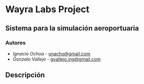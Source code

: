 # Wayra Labs Project

## Sistema para la simulación aeroportuaria

### Autores
- *Ignacio Ochoa* - onacho@gmail.com
- *Gonzalo Vallejo* - gvallejo.ing@gmail.com


## Descripción
<!-- El Sistema de Gestión de Reclamos de arbolado público es una aplicación web que permite la gestión de los reclamos de la ciudadanía sobre el arbolado público. La aplicación cuenta con cuatro roles de usuario, cada uno con distintas funcionalidades:

-*Operador*

- Carga de reclamos
- Seguimiento de reclamos
- Búsqueda de reclamos

-*Inspector*

- Búsqueda de reclamos
- Generación de planilla de inspección
- Carga de reclamo por árbol
- Carga de trabajo terminado
- Edición de reclamos

-*Gestor*

- Búsqueda de reclamos
- Asignación de reclamos a contratistas
- Confirmación de pagos
- Edición de reclamos

-*Administrador*

- Alta de usuarios
- Asignación de roles
- Alta de contratistas

### Flujo de funcionamiento del sistema

![Flujo de funcionamiento](diagrams/Gestión_reclamos-Flujo.png)

### UX-UI (preliminar)

![Imagen de UX-UI preliminar](diagrams/Gestión_reclamos-UX-UI_Preliminar.png)

### Formularios de reclamos

![Formularios de reclamos](diagrams/Gestión_reclamos-Formularios.png)

### Diagrama de Clases

![Diagrama de clases]()

### Diagrama Entidad-Relación (DER)

![DER](diagrams/Gestión_reclamos-DER_DB.png)

### Estructura del proyecto

```text
gestion_reclamos
├── apps
│   ├── administracion
│   │   ├── migrations
│   │   │   └── __init__.py
│   │   ├── __init__.py
│   │   ├── admin.py
│   │   ├── apps.py
│   │   ├── forms.py
│   │   ├── models.py
│   │   ├── tests.py
│   │   ├── urls.py
│   │   └── views.py
│   ├── base
│   │   ├── migrations
│   │   │   └── __init__.py
│   │   ├── __init__.py
│   │   ├── admin.py
│   │   ├── apps.py
│   │   ├── models.py
│   │   ├── tests.py
│   │   ├── urls.py
│   │   └── views.py
│   ├── gestion
│   │   ├── migrations
│   │   │   └── __init__.py
│   │   ├── __init__.py
│   │   ├── admin.py
│   │   ├── apps.py
│   │   ├── datos_reclamos.json
│   │   ├── forms.py
│   │   ├── models.py
│   │   ├── pruebas.py
│   │   ├── tests.py
│   │   ├── urls.py
│   │   └── views.py
│   ├── inspeccion
│   │   ├── migrations
│   │   │   └── __init__.py
│   │   ├── __init__.py
│   │   ├── admin.py
│   │   ├── apps.py
│   │   ├── forms.py
│   │   ├── models.py
│   │   ├── tests.py
│   │   ├── urls.py
│   │   └── views.py
│   ├── reclamos
│   │   ├── migrations
│   │   │   └── __init__.py
│   │   ├── __init__.py
│   │   ├── admin.py
│   │   ├── apps.py
│   │   ├── forms.py
│   │   ├── models.py
│   │   ├── tests.py
│   │   ├── urls.py
│   │   └── views.py
│   └── __init__.py
├── diagrams
├── gestion_reclamos
│   ├── __init__.py
│   ├── .env
│   ├── asgi.py
│   ├── settings.py
│   ├── urls.py
│   └── wsgi.py
├── static
│   ├── administracion
│   │   ├── css
│   │   │   └── styles.css
│   │   └── js
│   │       ├── datatables-simple-demo.js
│   │       └── scripts.js
│   └── assets
│       ├── css
│       │   └── main.css
│       ├── img
│       │   ├── favicon
│       │   └── SGR.png
│       ├── js
│       │   ├── inspeccion_index.js
│       │   └── main.js
│       └── vendor
│           ├── aos
│           ├── bootstrap
│           ├── bootstrap-icons
│           ├── glightbox
│           ├── isotope-layout
│           ├── php-email-form
│           ├── purecounter
│           └── swiper
├── templates
│   ├── administracion
│   │   ├── admin_index.html
│   │   ├── edit_empresa.html
│   │   ├── edit_usuario.html
│   │   ├── empresas.html
│   │   ├── nueva_empresa.html
│   │   ├── nuevo_usuario.html
│   │   └── usuarios.html
│   ├── base
│   │   ├── base_admin.html
│   │   ├── base.html
│   │   ├── footer.html
│   │   └── index.html
│   ├── gestion
│   │   ├── gestion_editar_reclamo.html
│   │   ├── gestion_index.html
│   │   ├── gestion_inicio.html
│   │   └── gestion_prueba.html
│   ├── inspeccion
│   │   ├── inspeccion_index.html
│   │   ├── nueva_certificacion.html
│   │   └── nueva_inspeccion.html
│   └── reclamos
│       ├── nuevo_reclamo.html
│       ├── seguimiento.html
│       └── ver_reclamo.html
├── .gitignore
├── bbdd_calles.json
├── bbdd_campos.json
├── manage.py
├── README.md
└── requirements.txt
```

## Requisitos del sistema

- [Python 3.9 o superior](https://www.python.org/downloads/)
- [PostgreSQL 14 o superior](https://www.postgresql.org/download/)
- [GIT 2.40 o superior](https://git-scm.com/downloads)

## Instalación

1. Clonar el repositorio desde git bash

    >```bash
    >git clone https://github.com/Sergio395/gestion_reclamos.git
    >```

2. Acceder a la carpeta del proyecto

    >```bash
    >cd ruta/gestion_reclamos
    >```

3. Crear un entorno virtual

    >```bash
    >python -m venv "nombre_entorno_virtual" 
    >```

4. Activar el entorno virtual

    >*Linux / macOS*
    >
    >```bash
    >ruta_al_entorno_virtual/nombre_entorno_virtual/bin/activate
    >```
    >
    >*Windows*
    >
    >```bash
    >ruta_al_entorno_virtual\nombre_entorno_virtual\Scripts\activate
    >```

5. Instalar las dependencias

    >```bash
    >pip install -r requirements.txt
    >```

6. Crear las tablas de la base de datos

    >```bash
    >python manage.py migrate
    >````

<!-- 7. Crear un usuario administrador

    >```bash
    >python manage.py createsuperuser
    >```` -->
<!-- 7. Crea un archivo '.env' dentro de la carpeta 'gestion_reclamos' con los siguientes parámetros

    >```text
    >SECRET_KEY =
    >DEBUG = True
    >DATABASE_NAME =
    >DATABASE_HOST = 'localhost'
    >DATABASE_PORT = '5432' # puerto por defecto
    >DATABASE_USER = 'postgres' # usuario por defecto
    >DATABASE_PASSWORD =
    >````

8. Ejecutar el servidor local

    >```bash
    >python manage.py runserver
    >````

9.  Acceder a <http://localhost:8000/> en el navegador

<!-- ## Ejecutando las pruebas

_Explica como ejecutar las pruebas automatizadas para este sistema_

### Analice las pruebas end-to-end

_Explica que verifican estas pruebas y por qué_

```
Da un ejemplo
```

### Y las pruebas de estilo de codificación

_Explica que verifican estas pruebas y por qué_

```
Da un ejemplo
```

## Despliegue

_Agrega notas adicionales sobre como hacer deploy_ -->

<!-- ## Construido con

- [Django 3.2](https://docs.djangoproject.com/en/4.1/releases/3.2/) - El framework web utilizado
- [Bootstrap 5.2](https://getbootstrap.com/docs/5.2/getting-started/introduction/) - El framework css implementado -->

<!-- ## Contribuyendo

Este proyecto está abierto a contribuciones de la comunidad. Si desea contribuir, por favor lea [CONTRIBUTING.md](CONTRIBUTING.md) para obtener más información. -->

<!-- ## Versionado

Usamos [SemVer](http://semver.org/) para el versionado. Para todas las versiones disponibles, mira los [tags en este repositorio](https://github.com/tu/proyecto/tags). -->


<!-- ## Licencia

Este proyecto está disponible bajo la Licencia MIT. Consulte [LICENSE.md](LICENSE.md) para obtener más información. -->